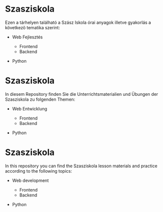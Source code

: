 # Szasziskola

Ezen a tárhelyen található a Szász Iskola órai anyagok illetve gyakorlás a következö tematika szerint:

- Web Fejlesztés
    - Frontend
    - Backend

- Python



# Szasziskola

In diesem Repository finden Sie die Unterrichtsmaterialien und Übungen der Szasziskola zu folgenden Themen:

- Web Entwicklung
    - Frontend
    - Backend

- Python

# Szasziskola

In this repository you can find the Szasziskola lesson materials and practice according to the following topics:

- Web development 
    - Frontend
    - Backend

- Python


